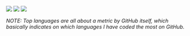 <div align="left">
    <img src="https://github-readme-stats.vercel.app/api/top-langs/?username=mrkhedri&theme=nightowl" />
    <img src="https://github-readme-streak-stats.herokuapp.com?user=mrkhedri&theme=nightowl" />
    <img src="https://github-readme-stats.vercel.app/api?username=mrkhedri&show_icons=true&count_private=true&theme=nightowl" />
</div>

*NOTE: Top languages are all about a metric by GitHub itself, which basically indicates on which languages I have coded the most on GitHub.*


<!-- [![mrkhedri github stats](https://github-readme-stats.vercel.app/api?username=mrkhedri)](https://github.com/mrkhedri) -->
